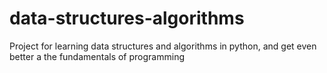 # data-structures-algorithms
Project for learning data structures and algorithms in python, and get even better a the fundamentals of programming 
